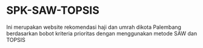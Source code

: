 # SPK-SAW-TOPSIS
Ini merupakan website rekomendasi haji dan umrah dikota Palembang berdasarkan bobot kriteria prioritas dengan menggunakan metode SAW dan TOPSIS
